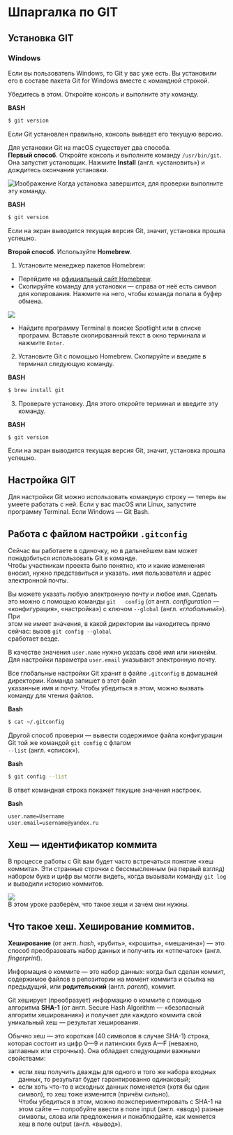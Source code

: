 # Шпаргалка по GIT

## Установка GIT  

### Windows 

Если вы пользователь Windows, то Git у вас уже есть. Вы установили его в составе пакета Git for Windows вместе с командной строкой.

Убедитесь в этом. Откройте консоль и выполните эту команду.

**BASH**  

```bash
$ git version 
```
Если Git установлен правильно, консоль выведет его текущую версию.  

Для установки Git на macOS существует два способа.  
**Первый способ**. Откройте консоль и выполните команду ```/usr/bin/git```. Она запустит установщик. Нажмите **Install** (англ. «установить») и дождитесь окончания установки.  

![Изображение](https://pictures.s3.yandex.net/resources/S1_57-5_1683929261.png)
Когда установка завершится, для проверки выполните эту команду.  

**BASH**  

```bash
$ git version 
```
Если на экран выводится текущая версия Git, значит, установка прошла успешно.

**Второй способ**. Используйте **Homebrew**.


1. Установите менеджер пакетов Homebrew:  
- Перейдите на [официальный сайт Homebrew](https://brew.sh).
- Скопируйте команду для установки — справа от неё есть символ для копирования. Нажмите на него, чтобы команда попала в буфер обмена.

![](https://pictures.s3.yandex.net/resources/S1_57-1_1683929299.png)
- Найдите программу Terminal в поиске Spotlight или в списке программ. Вставьте скопированный текст в окно терминала и нажмите ```Enter```.
2. Установите Git с помощью Homebrew. Скопируйте и введите в терминал следующую команду.

**BASH**

```Bash
$ brew install git
```

3. Проверьте установку. Для этого откройте терминал и введите эту команду.

**BASH**
```bash
$ git version
```
Если на экран выводится текущая версия Git, значит, установка прошла успешно. 


## Настройка GIT  

Для настройки Git можно использовать командную строку — теперь вы умеете работать с ней. Если у вас macOS или Linux, запустите программу Terminal. Если Windows — Git Bash.

## Работа с файлом настройки ```.gitconfig```

Сейчас вы работаете в одиночку, но в дальнейшем вам может понадобиться использовать Git в команде.  
Чтобы участникам проекта было понятно, кто и какие изменения вносил, нужно представиться и указать. 
имя пользователя и адрес электронной почты.  

Вы можете указать любую электронную почту и любое имя. Сделать это можно с помощью команды ```git  
config``` (от англ. *configuration* — «конфигурация», «настройка») с ключом ```--global``` (англ. *«глобальный»*). При  
этом не имеет значения, в какой директории вы находитесь прямо сейчас: вызов ```git config --global```  
сработает везде.

В качестве значения ```user.name``` нужно указать своё имя или никнейм. Для настройки параметра ```user.email``` указывают электронную почту.

Все глобальные настройки Git хранит в файле ```.gitconfig``` в домашней директории. Команда запишет в этот файл  
указанные имя и почту. Чтобы убедиться в этом, можно вызвать команду для чтения файлов.  

**Bash**  
```bash
$ cat ~/.gitconfig
```
Другой способ проверки — вывести содержимое файла конфигурации Git той же командой ```git config``` с флагом  
```--list``` (англ. «список»).  

**Bash** 
```bash
$ git config --list
```  
В ответ командная строка покажет текущие значения настроек.  

**Bash**  
```bash
user.name=Username
user.email=username@yandex.ru
```    

## Хеш — идентификатор коммита  
В процессе работы с Git вам будет часто встречаться понятие «хеш коммита». Эти странные строчки с бессмысленным (на первый взгляд) набором букв и цифр вы могли видеть, когда вызывали команду ```git log``` и выводили историю коммитов.  

![](https://pictures.s3.yandex.net/resources/M2_T5_04-2_1686651606.png)  
В этом уроке разберём, что такое хеши и зачем они нужны.  

## Что такое хеш. Хеширование коммитов. 
**Хеширование** (от англ. *hash*, «рубить», «крошить», «мешанина») — это способ преобразовать набор данных и получить их «отпечаток» (англ. *fingerprint*).  

Информация о коммите — это набор данных: когда был сделан коммит, содержимое файлов в репозитории на момент коммита и ссылка на предыдущий, или **родительский** (англ. *parent*), коммит.

Git хеширует (преобразует) информацию о коммите с помощью алгоритма **SHA-1** (от англ. Secure Hash Algorithm — «безопасный алгоритм хеширования») и получает для каждого коммита свой уникальный хеш — результат хеширования.

Обычно хеш — это короткая (40 символов в случае SHA-1) строка, которая состоит из цифр 0—9 и латинских букв A—F (неважно, заглавных или строчных). Она обладает следующими важными свойствами:
- если хеш получить дважды для одного и того же набора входных данных, то результат будет гарантированно одинаковый;
- если хоть что-то в исходных данных поменяется (хотя бы один символ), то хеш тоже изменится (причём сильно).  
Чтобы убедиться в этом, можно поэкспериментировать с SHA-1 на этом сайте — попробуйте ввести в поле input (англ. «ввод») разные символы, слова или предложения и понаблюдайте, как меняется хеш в поле output (англ. «вывод»).


